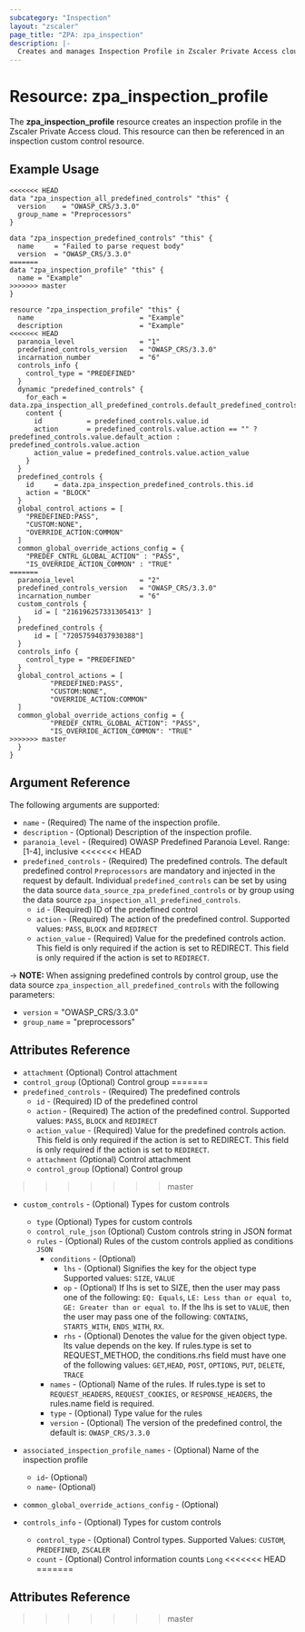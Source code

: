 ```yaml
---
subcategory: "Inspection"
layout: "zscaler"
page_title: "ZPA: zpa_inspection"
description: |-
  Creates and manages Inspection Profile in Zscaler Private Access cloud.
---
```


# Resource: zpa_inspection_profile

The  **zpa_inspection_profile** resource creates an inspection profile in the Zscaler Private Access cloud. This resource can then be referenced in an inspection custom control resource.

## Example Usage

```hcl
<<<<<<< HEAD
data "zpa_inspection_all_predefined_controls" "this" {
  version    = "OWASP_CRS/3.3.0"
  group_name = "Preprocessors"
}

data "zpa_inspection_predefined_controls" "this" {
  name     = "Failed to parse request body"
  version  = "OWASP_CRS/3.3.0"
=======
data "zpa_inspection_profile" "this" {
  name = "Example"
>>>>>>> master
}

resource "zpa_inspection_profile" "this" {
  name                          = "Example"
  description                   = "Example"
<<<<<<< HEAD
  paranoia_level                = "1"
  predefined_controls_version   = "OWASP_CRS/3.3.0"
  incarnation_number            = "6"
  controls_info {
    control_type = "PREDEFINED"
  }
  dynamic "predefined_controls" {
    for_each = data.zpa_inspection_all_predefined_controls.default_predefined_controls.list
    content {
      id           = predefined_controls.value.id
      action       = predefined_controls.value.action == "" ? predefined_controls.value.default_action : predefined_controls.value.action
      action_value = predefined_controls.value.action_value
    }
  }
  predefined_controls {
    id     = data.zpa_inspection_predefined_controls.this.id
    action = "BLOCK"
  }
  global_control_actions = [
    "PREDEFINED:PASS",
    "CUSTOM:NONE",
    "OVERRIDE_ACTION:COMMON"
  ]
  common_global_override_actions_config = {
    "PREDEF_CNTRL_GLOBAL_ACTION" : "PASS",
    "IS_OVERRIDE_ACTION_COMMON" : "TRUE"
=======
  paranoia_level                = "2"
  predefined_controls_version   = "OWASP_CRS/3.3.0"
  incarnation_number            = "6"
  custom_controls {
      id = [ "216196257331305413" ]
  }
  predefined_controls {
      id = [ "72057594037930388"]
  }
  controls_info {
    control_type = "PREDEFINED"
  }
  global_control_actions = [
          "PREDEFINED:PASS",
          "CUSTOM:NONE",
          "OVERRIDE_ACTION:COMMON"
  ]
  common_global_override_actions_config = {
          "PREDEF_CNTRL_GLOBAL_ACTION": "PASS",
          "IS_OVERRIDE_ACTION_COMMON": "TRUE"
>>>>>>> master
  }
}
```

## Argument Reference

The following arguments are supported:

* `name` - (Required) The name of the inspection profile.
* `description` - (Optional) Description of the inspection profile.
* `paranoia_level` - (Required) OWASP Predefined Paranoia Level. Range: [1-4], inclusive
<<<<<<< HEAD
* `predefined_controls` - (Required) The predefined controls. The default predefined control `Preprocessors` are mandatory and injected in the request by default. Individual `predefined_controls` can be set by using the data source `data_source_zpa_predefined_controls` or by group using the data source `zpa_inspection_all_predefined_controls`.
  * `id` - (Required) ID of the predefined control
  * `action` - (Required) The action of the predefined control. Supported values: `PASS`, `BLOCK` and `REDIRECT`
  * `action_value` - (Required) Value for the predefined controls action. This field is only required if the action is set to REDIRECT. This field is only required if the action is set to `REDIRECT`.

-> **NOTE:** When assigning predefined controls by control group, use the data source `zpa_inspection_all_predefined_controls` with the following parameters:

* `version`    = "OWASP_CRS/3.3.0"
* `group_name` = "preprocessors"

## Attributes Reference

* `attachment` (Optional) Control attachment
* `control_group` (Optional) Control group
=======
* `predefined_controls` - (Required) The predefined controls
  * `id` - (Required) ID of the predefined control
  * `action` - (Required) The action of the predefined control. Supported values: `PASS`, `BLOCK` and `REDIRECT`
  * `action_value` - (Required) Value for the predefined controls action. This field is only required if the action is set to REDIRECT. This field is only required if the action is set to `REDIRECT`.
  * `attachment` (Optional) Control attachment
  * `control_group` (Optional) Control group
>>>>>>> master

* `custom_controls` - (Optional) Types for custom controls
  * `type` (Optional) Types for custom controls
  * `control_rule_json` (Optional) Custom controls string in JSON format
  * `rules` - (Optional) Rules of the custom controls applied as conditions `JSON`
    * `conditions` - (Optional)
      * `lhs` - (Optional) Signifies the key for the object type Supported values: `SIZE`, `VALUE`
      * `op` - (Optional) If lhs is set to SIZE, then the user may pass one of the following: `EQ: Equals`, `LE: Less than or equal to`, `GE: Greater than or equal to`. If the lhs is set to `VALUE`, then the user may pass one of the following: `CONTAINS`, `STARTS_WITH`, `ENDS_WITH`, `RX`.
      * `rhs` - (Optional) Denotes the value for the given object type. Its value depends on the key. If rules.type is set to REQUEST_METHOD, the conditions.rhs field must have one of the following values: `GET`,`HEAD`, `POST`, `OPTIONS`, `PUT`, `DELETE`, `TRACE`
    * `names` - (Optional) Name of the rules. If rules.type is set to `REQUEST_HEADERS`, `REQUEST_COOKIES`, or `RESPONSE_HEADERS`, the rules.name field is required.
    * `type` - (Optional) Type value for the rules
    * `version` - (Optional) The version of the predefined control, the default is: `OWASP_CRS/3.3.0`

* `associated_inspection_profile_names` - (Optional) Name of the inspection profile
  * `id`- (Optional)
  * `name`- (Optional)

* `common_global_override_actions_config` - (Optional)
* `controls_info` - (Optional) Types for custom controls
  * `control_type` - (Optional) Control types. Supported Values: `CUSTOM`, `PREDEFINED`, `ZSCALER`
  * `count` - (Optional) Control information counts `Long`
<<<<<<< HEAD
=======

## Attributes Reference
>>>>>>> master
